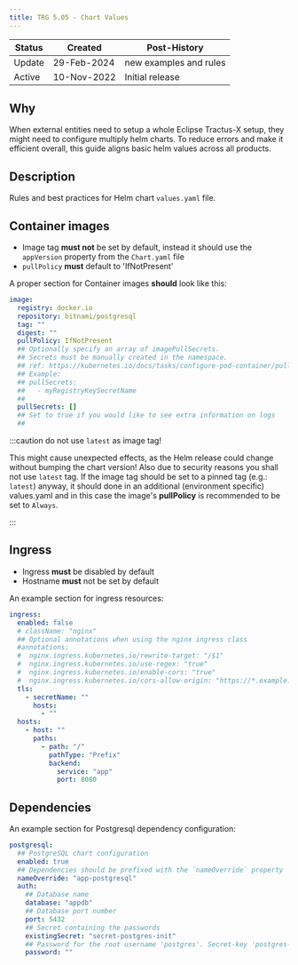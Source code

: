 ```yaml
---
title: TRG 5.05 - Chart Values
---
```


| Status | Created     | Post-History           |
| ------ | ----------- | ---------------------- |
| Update | 29-Feb-2024 | new examples and rules |
| Active | 10-Nov-2022 | Initial release        |

## Why

When external entities need to setup a whole Eclipse Tractus-X setup, they might need to configure multiply helm charts. To reduce errors and make it efficient overall, this guide aligns basic helm values across all products.

## Description

Rules and best practices for Helm chart `values.yaml` file.

## Container images

- Image tag **must not** be set by default, instead it should use the
  `appVersion` property from the `Chart.yaml` file
- `pullPolicy` **must** default to 'IfNotPresent'

A proper section for Container images **should** look like this:

```yaml
image:
  registry: docker.io
  repository: bitnami/postgresql
  tag: ""
  digest: ""
  pullPolicy: IfNotPresent
  ## Optionally specify an array of imagePullSecrets.
  ## Secrets must be manually created in the namespace.
  ## ref: https://kubernetes.io/docs/tasks/configure-pod-container/pull-image-private-registry/
  ## Example:
  ## pullSecrets:
  ##   - myRegistryKeySecretName
  ##
  pullSecrets: []
  ## Set to true if you would like to see extra information on logs
  ##
```

:::caution do not use `latest` as image tag!

This might cause unexpected effects, as the Helm release could change without bumping the chart version! Also due to
security reasons you shall not use `latest` tag. If the image tag should be set to a pinned tag (e.g.: `latest`) anyway, it should done in an additional (environment specific) values.yaml and in this case the image's **pullPolicy** is recommended to be set to `Always`.

:::

## Ingress

- Ingress **must** be disabled by default
- Hostname **must** not be set by default

An example section for ingress resources:

```yaml
ingress:
  enabled: false
  # className: "nginx"
  ## Optional annotations when using the nginx ingress class
  #annotations:
  #  nginx.ingress.kubernetes.io/rewrite-target: "/$1"
  #  nginx.ingress.kubernetes.io/use-regex: "true"
  #  nginx.ingress.kubernetes.io/enable-cors: "true"
  #  nginx.ingress.kubernetes.io/cors-allow-origin: "https://*.example.org"
  tls:
    - secretName: ""
      hosts:
        - ""
  hosts:
    - host: ""
      paths:
        - path: "/"
          pathType: "Prefix"
          backend:
            service: "app"
            port: 8080
```

## Dependencies

An example section for Postgresql dependency configuration:

```yaml
postgresql:
  ## PostgreSQL chart configuration
  enabled: true
  ## Dependencies should be prefixed with the `nameOverride` property
  nameOverride: "app-postgresql"
  auth:
    ## Database name
    database: "appdb"
    ## Database port number
    port: 5432
    ## Secret containing the passwords
    existingSecret: "secret-postgres-init"
    ## Password for the root username 'postgres'. Secret-key 'postgres-password'
    password: ""
```
